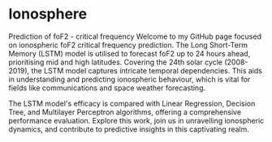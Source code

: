 # Ionosphere
Prediction of foF2 - critical frequency
Welcome to my GitHub page focused on ionospheric foF2 critical frequency prediction. The Long Short-Term Memory (LSTM) model is utilised to forecast foF2 up to 24 hours ahead, prioritising mid and high latitudes. Covering the 24th solar cycle (2008-2019), the LSTM model captures intricate temporal dependencies. This aids in understanding and predicting ionospheric behaviour, which is vital for fields like communications and space weather forecasting.

The LSTM model's efficacy is compared with Linear Regression, Decision Tree, and Multilayer Perceptron algorithms, offering a comprehensive performance evaluation. Explore this work, join us in unravelling ionospheric dynamics, and contribute to predictive insights in this captivating realm.
